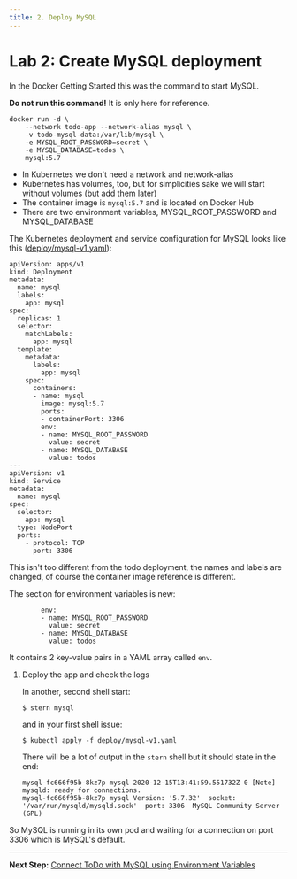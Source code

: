 ```yaml
---
title: 2. Deploy MySQL
---
```


# Lab 2: Create MySQL deployment

In the Docker Getting Started this was the command to start MySQL.

**Do not run this command!** It is only here for reference.

```
docker run -d \
    --network todo-app --network-alias mysql \
    -v todo-mysql-data:/var/lib/mysql \
    -e MYSQL_ROOT_PASSWORD=secret \
    -e MYSQL_DATABASE=todos \
    mysql:5.7
```

* In Kubernetes we don't need a network and network-alias
* Kubernetes has volumes, too, but for simplicities sake we will start without volumes (but add them later)
* The container image is `mysql:5.7` and is located on Docker Hub
* There are two environment variables, MYSQL_ROOT_PASSWORD and MYSQL_DATABASE

The Kubernetes deployment and service configuration for MySQL looks like this ([deploy/mysql-v1.yaml](../deploy/mysql-v1.yaml)):

```
apiVersion: apps/v1
kind: Deployment
metadata:
  name: mysql
  labels:
    app: mysql
spec:
  replicas: 1
  selector:
    matchLabels:
      app: mysql
  template:
    metadata:
      labels:
        app: mysql
    spec:
      containers:
      - name: mysql
        image: mysql:5.7
        ports:
        - containerPort: 3306
        env:
        - name: MYSQL_ROOT_PASSWORD
          value: secret
        - name: MYSQL_DATABASE
          value: todos
---
apiVersion: v1
kind: Service
metadata:
  name: mysql
spec:
  selector:
    app: mysql
  type: NodePort
  ports:
    - protocol: TCP
      port: 3306
```

This isn't too different from the todo deployment, the names and labels are changed, of course the container image reference is different.

The section for environment variables is new:

```
        env:
        - name: MYSQL_ROOT_PASSWORD
          value: secret
        - name: MYSQL_DATABASE
          value: todos
```

It contains 2 key-value pairs in a YAML array called `env`.

1. Deploy the app and check the logs

    In another, second shell start:
    ```
    $ stern mysql
    ```

    and in your first shell issue:

    ```
    $ kubectl apply -f deploy/mysql-v1.yaml
    ```

    There will be a lot of output in the `stern` shell but it should state in the end:

    ```
    mysql-fc666f95b-8kz7p mysql 2020-12-15T13:41:59.551732Z 0 [Note] mysqld: ready for connections.
    mysql-fc666f95b-8kz7p mysql Version: '5.7.32'  socket: '/var/run/mysqld/mysqld.sock'  port: 3306  MySQL Community Server (GPL)
    ```

So MySQL is running in its own pod and waiting for a connection on port 3306 which is MySQL's default.

---

**Next Step:** [Connect ToDo with MySQL using Environment Variables](lab3.md) 